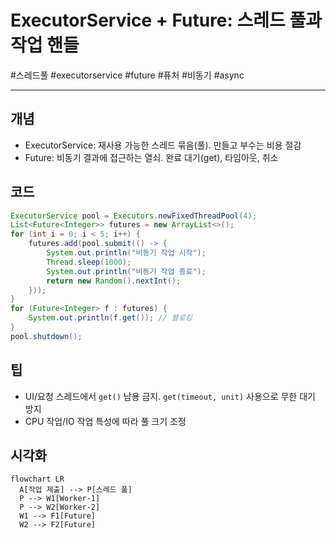 # ExecutorService + Future: 스레드 풀과 작업 핸들

#스레드풀 #executorservice #future #퓨처 #비동기 #async

---

## 개념

- ExecutorService: 재사용 가능한 스레드 묶음(풀). 만들고 부수는 비용 절감
- Future<T>: 비동기 결과에 접근하는 열쇠. 완료 대기(get), 타임아웃, 취소

## 코드

```java
ExecutorService pool = Executors.newFixedThreadPool(4);
List<Future<Integer>> futures = new ArrayList<>();
for (int i = 0; i < 5; i++) {
    futures.add(pool.submit(() -> {
        System.out.println("비동기 작업 시작");
        Thread.sleep(1000);
        System.out.println("비동기 작업 종료");
        return new Random().nextInt();
    }));
}
for (Future<Integer> f : futures) {
    System.out.println(f.get()); // 블로킹
}
pool.shutdown();
```

## 팁

- UI/요청 스레드에서 `get()` 남용 금지. `get(timeout, unit)` 사용으로 무한 대기 방지
- CPU 작업/IO 작업 특성에 따라 풀 크기 조정

## 시각화

```mermaid
flowchart LR
  A[작업 제출] --> P[스레드 풀]
  P --> W1[Worker-1]
  P --> W2[Worker-2]
  W1 --> F1[Future]
  W2 --> F2[Future]
```
